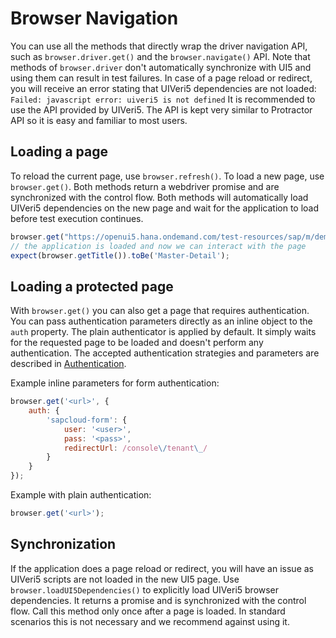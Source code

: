# Browser Navigation
You can use all the methods that directly wrap the driver navigation API, such as
`browser.driver.get()` and the `browser.navigate()` API. Note that methods of `browser.driver`
don't automatically synchronize with UI5 and using them can result in test failures.
In case of a page reload or redirect, you will receive an error stating that UIVeri5 dependencies are not loaded:
`Failed: javascript error: uiveri5 is not defined`
It is recommended to use the API provided by UIVeri5. The API is kept very similar to Protractor API
so it is easy and familiar to most users.

## Loading a page
To reload the current page, use `browser.refresh()`. To load a new page, use `browser.get()`.
Both methods return a webdriver promise and are synchronized with the control flow.
Both methods will automatically load UIVeri5 dependencies on the new page and wait for the
application to load before test execution continues.
```javascript
browser.get("https://openui5.hana.ondemand.com/test-resources/sap/m/demokit/master-detail/webapp/test/mockServer.html");
// the application is loaded and now we can interact with the page
expect(browser.getTitle()).toBe('Master-Detail');
```

## Loading a protected page
With `browser.get()` you can also get a page that requires authentication. You can pass
authentication parameters directly as an inline object to the `auth` property.
The plain authenticator is applied by default. It simply waits for the requested page to be loaded
and doesn't perform any authentication.
The accepted authentication strategies and parameters are described in [Authentication](../config/authentication.md).

Example inline parameters for form authentication:
```javascript
browser.get('<url>', {
    auth: {
        'sapcloud-form': {
            user: '<user>',
            pass: '<pass>',
            redirectUrl: /console\/tenant\_/
        }
    }
});
```
Example with plain authentication:
```javascript
browser.get('<url>');
```

## Synchronization
If the application does a page reload or redirect, you will have an issue as UIVeri5 scripts
are not loaded in the new UI5 page. Use `browser.loadUI5Dependencies()` to explicitly load UIVeri5
browser dependencies. It returns a promise and is synchronized with the control flow. Call this method
only once after a page is loaded. In standard scenarios this is not necessary and we recommend against using it.
